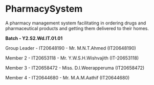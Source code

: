 # PharmacySystem
A pharmacy management system facilitating in ordering drugs and pharmaceutical products and getting them delivered to their homes.

**Batch - Y2.S2.Wd.IT.01.01**

Group Leader - IT20648190 - Mr. M.N.T.Ahmed (IT20648190)

Member 2 - IT20653118 - Mr. Y.W.S.H.Wishvajith (IT-20653118)

Member 3 - IT20658472 - Miss. D.I.Weerapperuma (IT20658472)

Member 4 - IT20644680 - Mr. M.A.M.Aathif (IT20644680)
